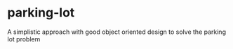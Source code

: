 # parking-lot
A simplistic approach with good object oriented design to solve the parking lot problem
